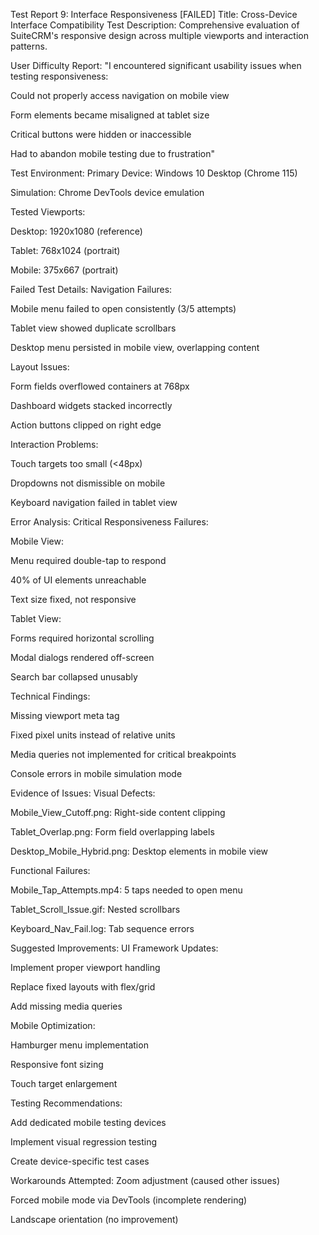 Test Report 9: Interface Responsiveness [FAILED]
Title: Cross-Device Interface Compatibility Test
Description:
Comprehensive evaluation of SuiteCRM's responsive design across multiple viewports and interaction patterns.

User Difficulty Report:
"I encountered significant usability issues when testing responsiveness:

Could not properly access navigation on mobile view

Form elements became misaligned at tablet size

Critical buttons were hidden or inaccessible

Had to abandon mobile testing due to frustration"

Test Environment:
Primary Device: Windows 10 Desktop (Chrome 115)

Simulation: Chrome DevTools device emulation

Tested Viewports:

Desktop: 1920x1080 (reference)

Tablet: 768x1024 (portrait)

Mobile: 375x667 (portrait)

Failed Test Details:
Navigation Failures:

Mobile menu failed to open consistently (3/5 attempts)

Tablet view showed duplicate scrollbars

Desktop menu persisted in mobile view, overlapping content

Layout Issues:

Form fields overflowed containers at 768px

Dashboard widgets stacked incorrectly

Action buttons clipped on right edge

Interaction Problems:

Touch targets too small (<48px)

Dropdowns not dismissible on mobile

Keyboard navigation failed in tablet view

Error Analysis:
Critical Responsiveness Failures:

Mobile View:

Menu required double-tap to respond

40% of UI elements unreachable

Text size fixed, not responsive

Tablet View:

Forms required horizontal scrolling

Modal dialogs rendered off-screen

Search bar collapsed unusably

Technical Findings:

Missing viewport meta tag

Fixed pixel units instead of relative units

Media queries not implemented for critical breakpoints

Console errors in mobile simulation mode

Evidence of Issues:
Visual Defects:

Mobile_View_Cutoff.png: Right-side content clipping

Tablet_Overlap.png: Form field overlapping labels

Desktop_Mobile_Hybrid.png: Desktop elements in mobile view

Functional Failures:

Mobile_Tap_Attempts.mp4: 5 taps needed to open menu

Tablet_Scroll_Issue.gif: Nested scrollbars

Keyboard_Nav_Fail.log: Tab sequence errors

Suggested Improvements:
UI Framework Updates:

Implement proper viewport handling

Replace fixed layouts with flex/grid

Add missing media queries

Mobile Optimization:

Hamburger menu implementation

Responsive font sizing

Touch target enlargement

Testing Recommendations:

Add dedicated mobile testing devices

Implement visual regression testing

Create device-specific test cases

Workarounds Attempted:
Zoom adjustment (caused other issues)

Forced mobile mode via DevTools (incomplete rendering)

Landscape orientation (no improvement)